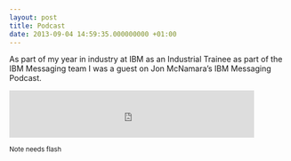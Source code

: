 ```yaml
---
layout: post
title: Podcast
date: 2013-09-04 14:59:35.000000000 +01:00
---
```


As part of my year in industry at IBM as an Industrial Trainee as part of the IBM Messaging team I was a guest on Jon McNamara’s IBM Messaging Podcast.

<iframe allowfullscreen="" frameborder="0" height="85" marginheight="0" marginwidth="0" scrolling="no" src="http://9mcnamj.podomatic.com/embed/frame/posting/2013-03-22T04_23_03-07_00?json_url=http%3A%2F%2F9mcnamj.podomatic.com%2Fentry%2Fembed_params%2F2013-03-22T04_23_03-07_00%3Fcolor%3D43bee7%26autoPlay%3Dfalse%26width%3D440%26height%3D85%26objembed%3D0" width="440"></iframe>

<small>Note needs flash</small>


